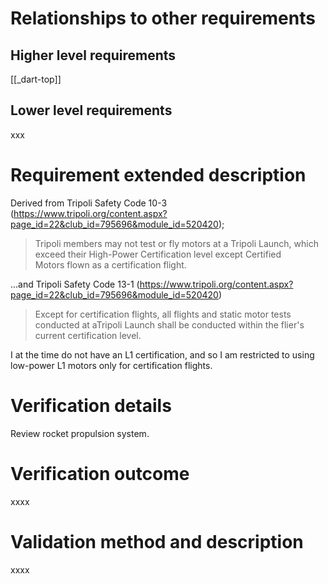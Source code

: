 # Relationships to other requirements
## Higher level requirements
[[_dart-top]]
## Lower level requirements
xxx
# Requirement extended description
Derived from Tripoli Safety Code 10-3 (https://www.tripoli.org/content.aspx?page_id=22&club_id=795696&module_id=520420);
>Tripoli members may not test or fly motors at a Tripoli Launch, which exceed their High-Power Certification level except Certified Motors flown as a certification flight.

...and Tripoli Safety Code 13-1 (https://www.tripoli.org/content.aspx?page_id=22&club_id=795696&module_id=520420)
>Except for certification flights, all flights and static motor tests conducted at aTripoli Launch shall be conducted within the flier's current certification level.

I at the time do not have an L1 certification, and so I am restricted to using low-power L1 motors only for certification flights.
# Verification details
Review rocket propulsion system.
# Verification outcome
xxxx

# Validation method and description
xxxx